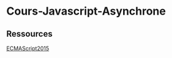 # Cours-Javascript-Asynchrone


## Ressources

[ECMAScript2015](http://es6-features.org/#ExpressionBodies)